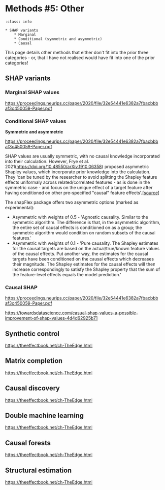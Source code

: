 # Methods #5: Other

`````{admonition} Executive summary
:class: info

* SHAP variants
    * Marginal
    * Conditional (symmetric and asymmetric)
    * Causal
`````

This page details other methods that either don't fit into the prior three categories - or, that I have not realised would have fit into one of the prior categories!

## SHAP variants

### Marginal SHAP values

https://proceedings.neurips.cc/paper/2020/file/32e54441e6382a7fbacbbbaf3c450059-Paper.pdf

### Conditional SHAP values

**Symmetric and asymmetric**

https://proceedings.neurips.cc/paper/2020/file/32e54441e6382a7fbacbbbaf3c450059-Paper.pdf

SHAP values are usually symmetric, with no causal knowledge incorporated into their calculation. However, Frye et al. 2021(https://doi.org/10.48550/arXiv.1910.06358) proposed asymmetric Shapley values, which incorporate prior knowledge into the calculation. They 'can be tuned by the researcher to avoid splitting the Shapley feature effects uniformaly across related/correlated features - as is done in the symmetric case - and focus on the unique effect of a target feature after having conditioned on other pre-specified "causal" feature effects'.[[source]](https://github.com/nredell/shapFlex)

The shapFlex package offers two asymmetric options (marked as experimental):
* Asymmetric with weights of 0.5 - 'Agnostic causality. Similar to the symmetric algorithm. The difference is that, in the asymmetric algorithm, the entire set of causal effects is conditioned on as a group; the symmetric algorithm would condition on random subsets of the causal features.'
* Asymmetric with weights of 0.1 - 'Pure causality. The Shapley estimates for the causal targets are based on the actual/true/known feature values of the causal effects. Put another way, the estimates for the causal targets have been conditioned on the causal effects which decreases their magnitude. The Shapley estimates for the causal effects will then increase correspondingly to satisfy the Shapley property that the sum of the feature-level effects equals the model prediction.'

### Causal SHAP

https://proceedings.neurips.cc/paper/2020/file/32e54441e6382a7fbacbbbaf3c450059-Paper.pdf

https://towardsdatascience.com/casual-shap-values-a-possible-improvement-of-shap-values-4d4d62925b71

## Synthetic control

https://theeffectbook.net/ch-TheEdge.html

## Matrix completion

https://theeffectbook.net/ch-TheEdge.html

## Causal discovery

https://theeffectbook.net/ch-TheEdge.html

## Double machine learning

https://theeffectbook.net/ch-TheEdge.html

## Causal forests

https://theeffectbook.net/ch-TheEdge.html

## Structural estimation

https://theeffectbook.net/ch-TheEdge.html